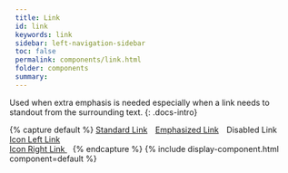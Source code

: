 ```yaml
---
title: Link
id: link
keywords: link
sidebar: left-navigation-sidebar
toc: false
permalink: components/link.html
folder: components
summary:
---
```


Used when extra emphasis is needed especially when a link needs to standout from the surrounding text.
{: .docs-intro}
<style>
    a{
        margin-right: 10px !important;
    }
</style>

{% capture default %}
<a role="link" href="#" class="fd-link">Standard Link</a>
<a role="link" href="#" class="fd-link" design="Emphasized">Emphasized Link</a>
<a role="link" class="fd-link" aria-disabled="true" disabled>Disabled Link</a>
<br>
<a role="link" href="#" class="fd-link">
    Icon Left Link 
    <span class="sap-icon--slim-arrow-right sap-icon--s"></span>
</a>
<br>
<a role="link" href="#" class="fd-link">
    <span class="sap-icon--slim-arrow-left sap-icon--s"></span> 
    Icon Right Link
</a>
{% endcapture %}
{% include display-component.html component=default %}
